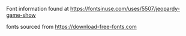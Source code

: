 Font information found at https://fontsinuse.com/uses/5507/jeopardy-game-show

fonts sourced from https://download-free-fonts.com